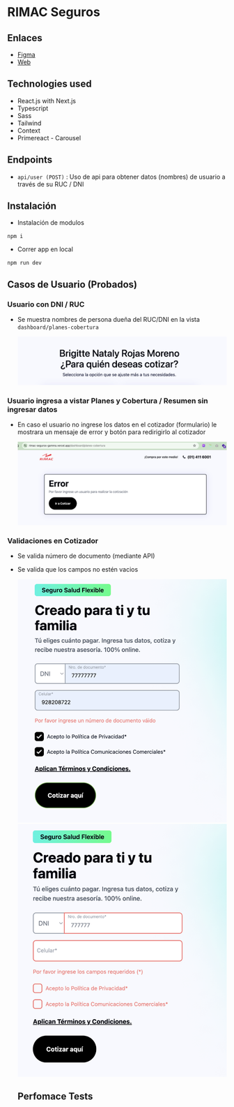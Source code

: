 # RIMAC Seguros

## Enlaces

- [Figma](https://www.figma.com/file/KGftIKxhcVm41kTKMsfTh2/Frontend-Challenge-2023?type=design&node-id=12%3A156559&mode=design&t=KfEDYSK5G58rqxia-1)
- [Web](https://rimac-seguros-gamma.vercel.app/)

## Technologies used

- React.js with Next.js
- Typescript
- Sass
- Tailwind
- Context
- Primereact - Carousel

## Endpoints

- `api/user (POST)` : Uso de api para obtener datos (nombres) de usuario a través de su RUC / DNI

## Instalación

- Instalación de modulos

```
npm i
```

- Correr app en local

```
npm run dev
```

## Casos de Usuario (Probados)

### Usuario con DNI / RUC

- Se muestra nombres de persona dueña del RUC/DNI en la vista `dashboard/planes-cobertura`

  ![Planes](./screenshots/screenshot-1.png)

### Usuario ingresa a vistar Planes y Cobertura / Resumen sin ingresar datos

- En caso el usuario no ingrese los datos en el cotizador (formulario) le mostrara un mensaje de error y botón para redirigirlo al cotizador

  ![Error](./screenshots/screenshot-2.png)

### Validaciones en Cotizador

- Se valida número de documento (mediante API)
- Se valida que los campos no estén vacios

  ![Validaciones - Form](./screenshots/screenshot-3.png)
  ![Validaciones - Form](./screenshots/screenshot-4.png)

  ## Perfomace Tests
